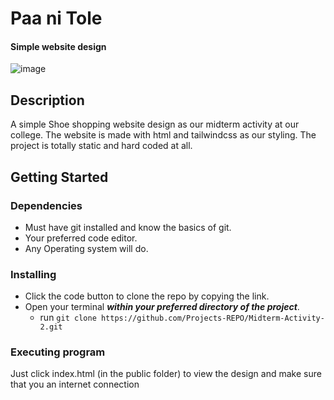 # Paa ni Tole

#### Simple website design
![image](https://user-images.githubusercontent.com/95494414/147757404-e53151b5-6af1-4a7b-896d-e6dfe6e6c74e.png)

## Description

A simple Shoe shopping website design as our midterm activity at our college. The website is made with html and tailwindcss as our styling. The project is totally static and hard coded at all. 

## Getting Started

### Dependencies

* Must have git installed and know the basics of git.
* Your preferred code editor.
* Any Operating system will do.

### Installing

* Click the code button to clone the repo by copying the link.
* Open your terminal ***within your preferred directory of the project***.
  * run `git clone https://github.com/Projects-REPO/Midterm-Activity-2.git` 

### Executing program

Just click index.html (in the public folder) to view the design and make sure that you an internet connection
